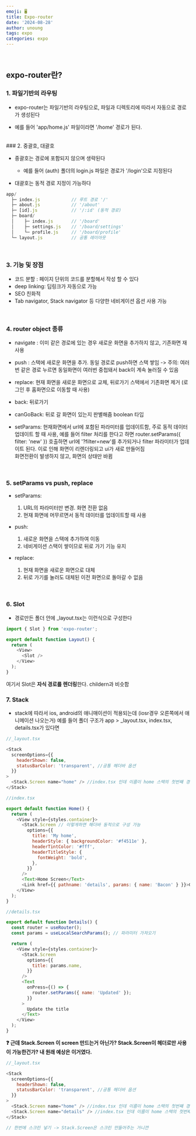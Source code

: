 ```yaml
---
emoji: 🖥
title: Expo-router
date: '2024-08-28'
author: unoung
tags: expo
categories: expo
---
```


<br/>

## expo-router란?

### 1. 파일기반의 라우팅

- expo-router는 파일기반의 라우팅으로, 파일과 디렉토리에 따라서 자동으로 경로가 생성된다

- 예를 들어 'app/home.js' 파일이라면 '/home' 경로가 된다.

<br/>
### 2. 중괄호, 대괄호

- 중괄호는 경로에 포함되지 않으며 생략된다

  - 예를 들어 (auth) 폴더의 login.js 파일은 경로가 '/login'으로 지정된다

- 대괄호는 동적 경로 지정이 가능하다
  <br/>

```js
app/
  ├─ index.js            // 루트 경로 '/'
  ├─ about.js            // '/about'
  ├─ [id].js             // '/:id' (동적 경로)
  ├─ board/
  │    ├─ index.js       // '/board'
  │    ├─ settings.js    // '/board/settings'
  │    └─ profile.js     // '/board/profile'
  └─ layout.js           // 공통 레이아웃

```

<br/>

### 3. 기능 및 장점

- 코드 분할 : 페이지 단위의 코드를 분할해서 작성 할 수 있다
- deep linking: 딥링크가 자동으로 가능
- SEO 친화적
- Tab navigator, Stack navigator 등 다양한 네비게이션 옵션 사용 가능

<br/>

### 4. router object 종류

- navigate : 이미 같은 경로에 있는 경우 새로운 화면을 추가하지 않고, 기존화면 재사용

- push : 스택에 새로운 화면을 추가. 동일 경로로 push하면 스택 쌓임 -> 주의: 여러번 같은 경로 누르면 동일화면이 여러번 중첩돼서 back이 계속 눌러질 수 있음

- replace: 현재 화면을 새로운 화면으로 교체, 뒤로가기 스택에서 기존화면 제거 (로그인 후 홈화면으로 이동할 때 사용)

- back: 뒤로가기

- canGoBack: 뒤로 갈 화면이 있는지 판별해줌 boolean 타입

- setParams: 현재화면에서 url에 포함된 파라미터를 업데이트함, 주로 동적 데이터 업데이트 할 때 사용, 예를 들어 filter 처리를 한다고 하면 router.setParams({ filter: 'new' }) 호출하면 url에 '?filter=new'를 추가되거나 filter 파라미터가 업데이트 된다. 이로 인해 화면이 리렌더링되고 ui가 새로 만들어짐<br/>
  화면전환이 발생하지 않고, 화면의 상태만 바뀜

<br/>

### 5. setParams vs push, replace

- setParams:

  1. URL의 파라미터만 변경. 화면 전환 없음
  2. 현재 화면에 머무르면서 동적 데이터를 업데이트할 때 사용

- push:
  1. 새로운 화면을 스택에 추가하여 이동
  2. 네비게이션 스택이 쌓이므로 뒤로 가기 기능 유지
- replace:

  1. 현재 화면을 새로운 화면으로 대체
  2. 뒤로 가기를 눌러도 대체된 이전 화면으로 돌아갈 수 없음

<br/>

### 6. Slot

- 경로만든 폴더 안에 \_layout.tsx는 이런식으로 구성한다

```js
import { Slot } from 'expo-router';

export default function Layout() {
  return (
    <View>
      <Slot />
    </View>
  );
}
```

여기서 Slot은 **자식 경로를 렌더링**한다. childern과 비슷함

### 7. Stack

- stack에 따라서 ios, android의 애니매이션이 적용되는데 (iosr경우 오른쪽에서 애니메이션 나오는거) 예를 들어
  폴더 구조가 app > \_layout.tsx, index.tsx, details.tsx가 있다면

```js
//_layout.tsx

<Stack
  screenOptions={{
    headerShown: false,
    statusBarColor: 'transparent', //공통 헤더바 옵션
  }}
>
  <Stack.Screen name="home" /> //index.tsx 인데 이름이 home 스택의 첫번째 경로
</Stack>
```

```js
//index.tsx

export default function Home() {
  return (
    <View style={styles.container}>
      <Stack.Screen // 이렇게하면 해더바 동적으로 구성 가능
        options={{
          title: 'My home',
          headerStyle: { backgroundColor: '#f4511e' },
          headerTintColor: '#fff',
          headerTitleStyle: {
            fontWeight: 'bold',
          },
        }}
      />
      <Text>Home Screen</Text>
      <Link href={{ pathname: 'details', params: { name: 'Bacon' } }}>Go to Details</Link>
    </View>
  );
}
```

```js
//details.tsx

export default function Details() {
  const router = useRouter();
  const params = useLocalSearchParams(); // 파라미터 가져오기

  return (
    <View style={styles.container}>
      <Stack.Screen
        options={{
          title: params.name,
        }}
      />
      <Text
        onPress={() => {
          router.setParams({ name: 'Updated' });
        }}
      >
        Update the title
      </Text>
    </View>
  );
}
```

**❓ 근데 Stack.Screen 이 screen 만드는거 아닌가? Stack.Screen이 헤더로만 사용이 가능한건가? 내 원래 예상은 이거였다.**

```js
//_layout.tsx

<Stack
  screenOptions={{
    headerShown: false,
    statusBarColor: 'transparent', //공통 헤더바 옵션
  }}
>
  <Stack.Screen name="home" /> //index.tsx 인데 이름이 home 스택의 첫번째 경로
  <Stack.Screen name="details" /> //index.tsx 인데 이름이 home 스택의 첫번째 경로
</Stack>

// 한번에 스크린 넣기 -> Stack.Screen은 스크린 만들어주는 거니깐
```
